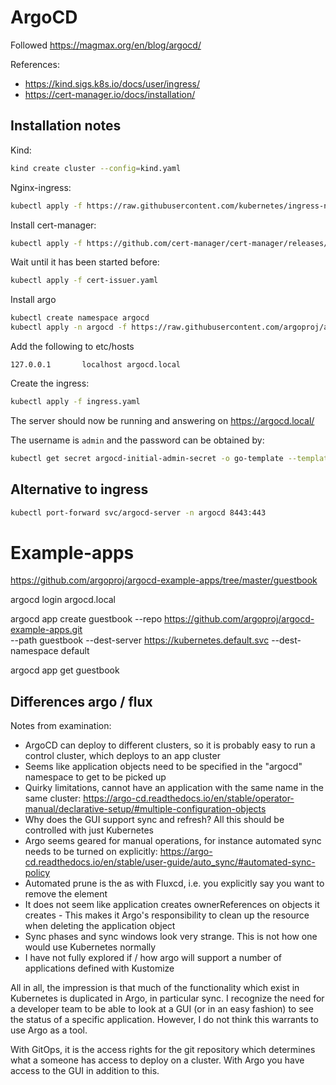# ArgoCD

Followed https://magmax.org/en/blog/argocd/

References:
- https://kind.sigs.k8s.io/docs/user/ingress/
- https://cert-manager.io/docs/installation/

## Installation notes 

Kind:
```bash
kind create cluster --config=kind.yaml
````

Nginx-ingress:
```bash
kubectl apply -f https://raw.githubusercontent.com/kubernetes/ingress-nginx/main/deploy/static/provider/kind/deploy.yaml
```

Install cert-manager:
```bash
kubectl apply -f https://github.com/cert-manager/cert-manager/releases/download/v1.9.1/cert-manager.yaml
```
Wait until it has been started before:
```bash
kubectl apply -f cert-issuer.yaml
``` 

Install argo
```bash
kubectl create namespace argocd
kubectl apply -n argocd -f https://raw.githubusercontent.com/argoproj/argo-cd/stable/manifests/install.yaml
```

Add the following to etc/hosts
```
127.0.0.1       localhost argocd.local
```

Create the ingress:

```bash
kubectl apply -f ingress.yaml
```

The server should now be running and answering on https://argocd.local/

The username is `admin` and the password can be obtained by:

```bash
kubectl get secret argocd-initial-admin-secret -o go-template --template="{{.data.password|base64decode}}"
```

## Alternative to ingress

```bash
kubectl port-forward svc/argocd-server -n argocd 8443:443
```

# Example-apps

https://github.com/argoproj/argocd-example-apps/tree/master/guestbook

argocd login argocd.local

argocd app create guestbook --repo https://github.com/argoproj/argocd-example-apps.git \
       --path guestbook --dest-server https://kubernetes.default.svc --dest-namespace default

argocd app get guestbook

## Differences argo / flux

Notes from examination:

- ArgoCD can deploy to different clusters, so it is probably easy to run a control cluster, which deploys to an app cluster
- Seems like application objects need to be specified in the "argocd" namespace to get to be picked up
- Quirky limitations, cannot have an application with the same name in the same cluster:
  https://argo-cd.readthedocs.io/en/stable/operator-manual/declarative-setup/#multiple-configuration-objects
- Why does the GUI support sync and refresh? All this should be	controlled with	just Kubernetes
- Argo seems geared for manual operations, for instance automated sync needs to be turned on explicitly:
  https://argo-cd.readthedocs.io/en/stable/user-guide/auto_sync/#automated-sync-policy
- Automated prune is the as with Fluxcd, i.e. you explicitly say you want to remove the element
- It does not seem like application creates ownerReferences on objects it creates
       - This makes it Argo's responsibility to clean up the resource when deleting the application object
- Sync phases and sync windows look very strange. This is not how one would use Kubernetes normally
- I have not fully explored if / how argo will support a number of applications defined with Kustomize

All in all, the impression is that much of the functionality which exist in Kubernetes is duplicated in 
Argo, in particular sync. I recognize the need for a developer team to be able to look at a GUI (or in 
an easy fashion) to see the status of a specific application. However, I do not think this warrants to 
use Argo as a tool.

With GitOps, it is the access rights for the git repository which determines what a someone has 
access to deploy on a cluster. With Argo you have access to the GUI in addition to this. 